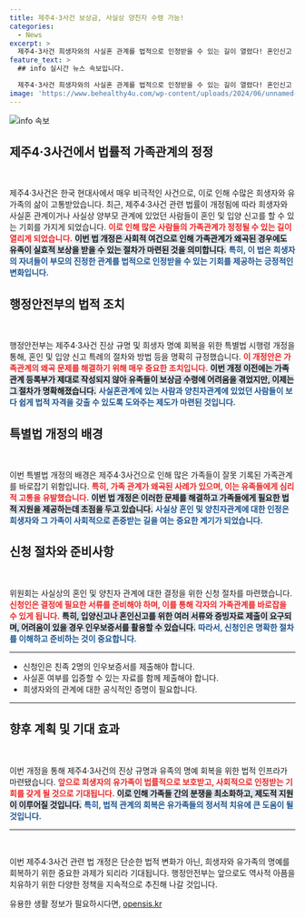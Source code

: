 ```yaml
---
title: 제주4·3사건 보상금, 사실상 양친자 수령 가능!
categories:
  - News
excerpt: >
  제주4·3사건 희생자와의 사실혼 관계를 법적으로 인정받을 수 있는 길이 열렸다! 혼인신고 및 입양신고 특례가 개정되어 유족들은 보상금 수령의 기회를 얻게 된다.
feature_text: >
  ## info 실시간 뉴스 속보입니다.

  제주4·3사건 희생자와의 사실혼 관계를 법적으로 인정받을 수 있는 길이 열렸다! 혼인신고 및 입양신고 특례가 개정되어 유족들은 보상금 수령의 기회를 얻게 된다.
image: 'https://www.behealthy4u.com/wp-content/uploads/2024/06/unnamed-file.png'
---
```


<p><img src="https://www.behealthy4u.com/wp-content/uploads/2024/06/unnamed-file.png" alt="info 속보" /></p>

<h2 data-ke-size="size26">제주4·3사건에서 법률적 가족관계의 정정</h2>

<p data-ke-size="size16">&nbsp;</p>

<p>제주4·3사건은 한국 현대사에서 매우 비극적인 사건으로, 이로 인해 수많은 희생자와 유가족의 삶이 고통받았습니다. 최근, 제주4·3사건 관련 법률이 개정됨에 따라 희생자와 사실혼 관계이거나 사실상 양부모 관계에 있었던 사람들이 혼인 및 입양 신고를 할 수 있는 기회를 가지게 되었습니다. <b><span style="color: #ee2323;">이로 인해 많은 사람들의 가족관계가 정정될 수 있는 길이 열리게 되었습니다.</span></b> <b><span style="background-color: #21538527;">이번 법 개정은 사회적 여건으로 인해 가족관계가 왜곡된 경우에도 유족이 실효적 보상을 받을 수 있는 절차가 마련된 것을 의미합니다.</span></b> <b><span style="color: #1a5490;">특히, 이 법은 희생자의 자녀들이 부모의 진정한 관계를 법적으로 인정받을 수 있는 기회를 제공하는 긍정적인 변화입니다.</span></b></p>

<h2 data-ke-size="size26">행정안전부의 법적 조치</h2>

<p data-ke-size="size16">&nbsp;</p>

<p>행정안전부는 제주4·3사건 진상 규명 및 희생자 명예 회복을 위한 특별법 시행령 개정을 통해, 혼인 및 입양 신고 특례의 절차와 방법 등을 명확히 규정했습니다. <b><span style="color: #ee2323;">이 개정안은 가족관계의 왜곡 문제를 해결하기 위해 매우 중요한 조치입니다.</span></b> <b><span style="background-color: #21538527;">이번 개정 이전에는 가족관계 등록부가 제대로 작성되지 않아 유족들이 보상금 수령에 어려움을 겪었지만, 이제는 그 절차가 명확해졌습니다.</span></b> <b><span style="color: #1a5490;">사실혼관계에 있는 사람과 양친자관계에 있었던 사람들이 보다 쉽게 법적 자격을 갖출 수 있도록 도와주는 제도가 마련된 것입니다.</span></b></p>

<h2 data-ke-size="size26">특별법 개정의 배경</h2>

<p data-ke-size="size16">&nbsp;</p>

<p>이번 특별법 개정의 배경은 제주4·3사건으로 인해 많은 가족들이 잘못 기록된 가족관계를 바로잡기 위함입니다. <b><span style="color: #ee2323;">특히, 가족 관계가 왜곡된 사례가 있으며, 이는 유족들에게 심리적 고통을 유발했습니다.</span></b> <b><span style="background-color: #21538527;">이번 법 개정은 이러한 문제를 해결하고 가족들에게 필요한 법적 지원을 제공하는데 초점을 두고 있습니다.</span></b> <b><span style="color: #1a5490;">사실상 혼인 및 양친자관계에 대한 인정은 희생자와 그 가족이 사회적으로 존중받는 길을 여는 중요한 계기가 되었습니다.</span></b></p>

<h2 data-ke-size="size26">신청 절차와 준비사항</h2>

<p data-ke-size="size16">&nbsp;</p>

<p>위원회는 사실상의 혼인 및 양친자 관계에 대한 결정을 위한 신청 절차를 마련했습니다. <b><span style="color: #ee2323;">신청인은 결정에 필요한 서류를 준비해야 하며, 이를 통해 각자의 가족관계를 바로잡을 수 있게 됩니다.</span></b> <b><span style="background-color: #21538527;">특히, 입양신고나 혼인신고를 위한 여러 서류와 증빙자료 제출이 요구되며, 어려움이 있을 경우 인우보증서를 활용할 수 있습니다.</span></b> <b><span style="color: #1a5490;">따라서, 신청인은 명확한 절차를 이해하고 준비하는 것이 중요합니다.</span></b></p>

<hr>

<ul>
    <li>신청인은 친족 2명의 인우보증서를 제출해야 합니다.</li>
    <li>사실혼 여부를 입증할 수 있는 자료를 함께 제출해야 합니다.</li>
    <li>희생자와의 관계에 대한 공식적인 증명이 필요합니다.</li>
</ul>

<hr>

<h2 data-ke-size="size26">향후 계획 및 기대 효과</h2>

<p data-ke-size="size16">&nbsp;</p>

<p>이번 개정을 통해 제주4·3사건의 진상 규명과 유족의 명예 회복을 위한 법적 인프라가 마련됐습니다. <b><span style="color: #ee2323;">앞으로 희생자의 유가족이 법률적으로 보호받고, 사회적으로 인정받는 기회를 갖게 될 것으로 기대됩니다.</span></b> <b><span style="background-color: #21538527;">이로 인해 가족들 간의 분쟁을 최소화하고, 제도적 지원이 이루어질 것입니다.</span></b> <b><span style="color: #1a5490;">특히, 법적 관계의 회복은 유가족들의 정서적 치유에 큰 도움이 될 것입니다.</span></b></p>

<hr>

<p data-ke-size="size16">&nbsp;</p>

<p>이번 제주4·3사건 관련 법 개정은 단순한 법적 변화가 아닌, 희생자와 유가족의 명예를 회복하기 위한 중요한 과제가 되리라 기대됩니다. 행정안전부는 앞으로도 역사적 아픔을 치유하기 위한 다양한 정책을 지속적으로 추진해 나갈 것입니다.</p>
유용한 생활 정보가 필요하시다면, <a href="https://opensis.kr" rel="dofollow">opensis.kr</a>


